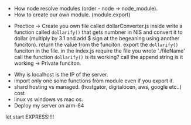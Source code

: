 
 - How node resolve modules (order - node -> node_module).
 - How to create our own module. (module.export)
 * Prectice -> Create you own file called dollarConverter.js
 inside write a function called `dollarify()` that gets numbner in NIS and convert it to dollar (multiply by 3.1 and add $ sign at the begeaning using another funciton).
 return the value from the funciton.
 export the `dollarify()` funciton in the file.
 in the index.js require the file you wrote './fileName' 
 call the function `dollarify()` is its working?
 call the append string is it working -> Private funciton.
 - Why is localhost is the IP of the server.
 - import only one some functions from module even if you export it.
 - shard hosting vs managed. (hostgator, digitalocen, aws, google etc..) cost
 - linux vs windows vs mac os.
 - Deploy my server on arm-64
 
let start EXPRESS!!!!